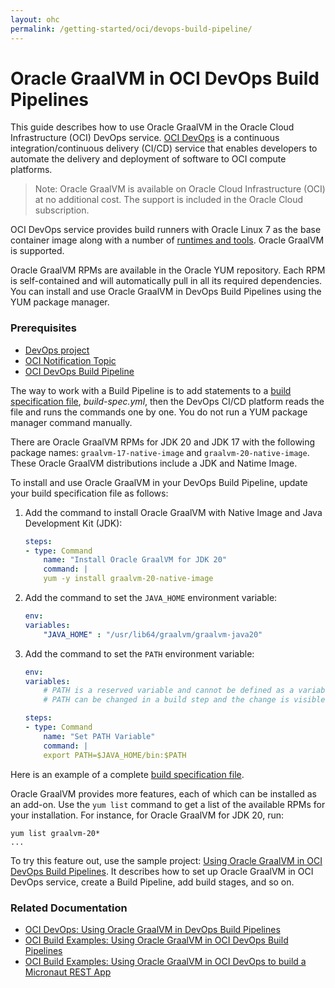 ```yaml
---
layout: ohc
permalink: /getting-started/oci/devops-build-pipeline/
---
```


# Oracle GraalVM in OCI DevOps Build Pipelines

This guide describes how to use Oracle GraalVM in the Oracle Cloud Infrastructure (OCI) DevOps service. 
[OCI DevOps](https://www.oracle.com/in/devops/devops-service/) is a continuous integration/continuous delivery (CI/CD) service that enables developers to automate the delivery and deployment of software to OCI compute platforms.

> Note: Oracle GraalVM is available on Oracle Cloud Infrastructure (OCI) at no additional cost. The support is included in the Oracle Cloud subscription.

OCI DevOps service provides build runners with Oracle Linux 7 as the base container image along with a number of [runtimes and tools](https://docs.oracle.com/en-us/iaas/Content/devops/using/runtime_details.htm). 
Oracle GraalVM is supported.

Oracle GraalVM RPMs are available in the Oracle YUM repository. 
Each RPM is self-contained and will automatically pull in all its required dependencies.
You can install and use Oracle GraalVM in DevOps Build Pipelines using the YUM package manager.

### Prerequisites

- [DevOps project](https://docs.oracle.com/en-us/iaas/Content/devops/using/create_project.htm#create_a_project)
- [OCI Notification Topic](https://docs.oracle.com/en-us/iaas/Content/Notification/Tasks/managingtopicsandsubscriptions.htm#createTopic)
- [OCI DevOps Build Pipeline](https://docs.oracle.com/en-us/iaas/Content/devops/using/create_buildpipeline.htm)

The way to work with a Build Pipeline is to add statements to a [build specification file](https://docs.oracle.com/en-us/iaas/Content/devops/using/build_specs.htm), _build-spec.yml_, then the DevOps CI/CD platform reads the file and runs the commands one by one. 
You do not run a YUM package manager command manually.

There are Oracle GraalVM RPMs for JDK 20 and JDK 17 with the following package names: `graalvm-17-native-image` and `graalvm-20-native-image`. 
These Oracle GraalVM distributions include a JDK and Natime Image.

To install and use Oracle GraalVM in your DevOps Build Pipeline, update your build specification file as follows:

1. Add the command to install Oracle GraalVM with Native Image and Java Development Kit (JDK):

    ```yml
    steps:
    - type: Command
        name: "Install Oracle GraalVM for JDK 20"
        command: |
        yum -y install graalvm-20-native-image
    ```

2. Add the command to set the `JAVA_HOME` environment variable:

    ```yml
    env:
    variables:
        "JAVA_HOME" : "/usr/lib64/graalvm/graalvm-java20"
    ```

3. Add the command to set the `PATH` environment variable:

    ```yml
    env:
    variables:
        # PATH is a reserved variable and cannot be defined as a variable.
        # PATH can be changed in a build step and the change is visible in subsequent steps.

    steps:
    - type: Command
        name: "Set PATH Variable"
        command: |
        export PATH=$JAVA_HOME/bin:$PATH
    ```

Here is an example of a complete [build specification file](https://github.com/oracle-devrel/oci-devops-examples/blob/main/oci-build-examples/oci_devops_build_with_graalenterprise/build_spec.yaml).

Oracle GraalVM provides more features, each of which can be installed as an add-on.
Use the `yum list` command to get a list of the available RPMs for your installation.
For instance, for Oracle GraalVM for JDK 20, run:

```shell
yum list graalvm-20*
...
```

To try this feature out, use the sample project: [Using Oracle GraalVM in OCI DevOps Build Pipelines](https://github.com/oracle-devrel/oci-devops-examples/tree/main/oci-build-examples/oci_devops_build_with_graalenterprise). 
It describes how to set up Oracle GraalVM in OCI DevOps service, create a Build Pipeline, add build stages, and so on.

### Related Documentation

* [OCI DevOps: Using Oracle GraalVM in DevOps Build Pipelines](https://docs.oracle.com/en-us/iaas/Content/devops/using/graalvm.htm)
* [OCI Build Examples: Using Oracle GraalVM in OCI DevOps Build Pipelines](https://github.com/oracle-devrel/oci-devops-examples/tree/main/oci-build-examples/oci_devops_build_with_graalenterprise)
* [OCI Build Examples: Using Oracle GraalVM in OCI DevOps to build a Micronaut REST App](https://github.com/oracle-devrel/oci-devops-examples/tree/main/oci-build-examples/oci_devops_graalee_micronaut)